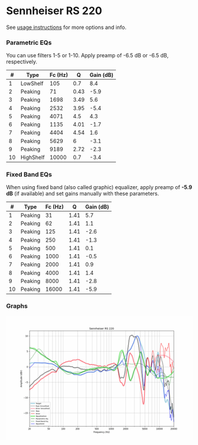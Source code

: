 # Sennheiser RS 220
See [usage instructions](https://github.com/jaakkopasanen/AutoEq#usage) for more options and info.

### Parametric EQs
You can use filters 1-5 or 1-10. Apply preamp of -6.5 dB or -6.5 dB, respectively.

|   # | Type      |   Fc (Hz) |    Q |   Gain (dB) |
|-----|-----------|-----------|------|-------------|
|   1 | LowShelf  |       105 | 0.7  |         8.4 |
|   2 | Peaking   |        71 | 0.43 |        -5.9 |
|   3 | Peaking   |      1698 | 3.49 |         5.6 |
|   4 | Peaking   |      2532 | 3.95 |        -5.4 |
|   5 | Peaking   |      4071 | 4.5  |         4.3 |
|   6 | Peaking   |      1135 | 4.01 |        -1.7 |
|   7 | Peaking   |      4404 | 4.54 |         1.6 |
|   8 | Peaking   |      5629 | 6    |        -3.1 |
|   9 | Peaking   |      9189 | 2.72 |        -2.3 |
|  10 | HighShelf |     10000 | 0.7  |        -3.4 |

### Fixed Band EQs
When using fixed band (also called graphic) equalizer, apply preamp of **-5.9 dB** (if available) and set gains manually with these parameters.

|   # | Type    |   Fc (Hz) |    Q |   Gain (dB) |
|-----|---------|-----------|------|-------------|
|   1 | Peaking |        31 | 1.41 |         5.7 |
|   2 | Peaking |        62 | 1.41 |         1.1 |
|   3 | Peaking |       125 | 1.41 |        -2.6 |
|   4 | Peaking |       250 | 1.41 |        -1.3 |
|   5 | Peaking |       500 | 1.41 |         0.1 |
|   6 | Peaking |      1000 | 1.41 |        -0.5 |
|   7 | Peaking |      2000 | 1.41 |         0.9 |
|   8 | Peaking |      4000 | 1.41 |         1.4 |
|   9 | Peaking |      8000 | 1.41 |        -2.8 |
|  10 | Peaking |     16000 | 1.41 |        -5.9 |

### Graphs
![](./Sennheiser%20RS%20220.png)

